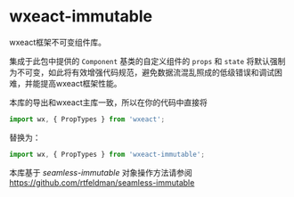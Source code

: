 # wxeact-immutable

wxeact框架不可变组件库。

集成于此包中提供的 `Component` 基类的自定义组件的 `props` 和 `state` 将默认强制为不可变，如此将有效增强代码规范，避免数据流混乱照成的低级错误和调试困难，并能提高wxeact框架性能。

本库的导出和wxeact主库一致，所以在你的代码中直接将

```js
import wx, { PropTypes } from 'wxeact';
```

替换为：

```js
import wx, { PropTypes } from 'wxeact-immutable';
```

本库基于 *seamless-immutable* 对象操作方法请参阅 https://github.com/rtfeldman/seamless-immutable
